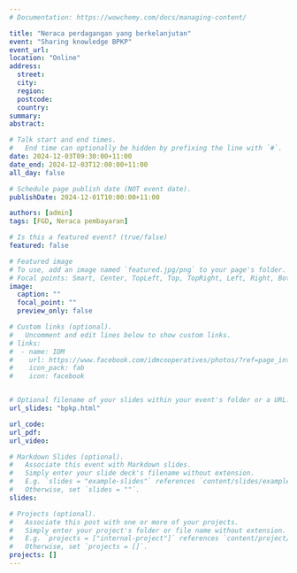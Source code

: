 ```yaml
---
# Documentation: https://wowchemy.com/docs/managing-content/

title: "Neraca perdagangan yang berkelanjutan"
event: "Sharing knowledge BPKP"
event_url:
location: "Online"
address:
  street:
  city:
  region:
  postcode:
  country:
summary: 
abstract: 

# Talk start and end times.
#   End time can optionally be hidden by prefixing the line with `#`.
date: 2024-12-03T09:30:00+11:00
date_end: 2024-12-03T12:00:00+11:00
all_day: false

# Schedule page publish date (NOT event date).
publishDate: 2024-12-01T10:00:00+11:00

authors: [admin]
tags: [FGD, Neraca pembayaran]

# Is this a featured event? (true/false)
featured: false

# Featured image
# To use, add an image named `featured.jpg/png` to your page's folder. 
# Focal points: Smart, Center, TopLeft, Top, TopRight, Left, Right, BottomLeft, Bottom, BottomRight.
image:
  caption: ""
  focal_point: ""
  preview_only: false

# Custom links (optional).
#   Uncomment and edit lines below to show custom links.
# links:
#  - name: IDM
#    url: https://www.facebook.com/idmcooperatives/photos/?ref=page_internal
#    icon_pack: fab
#    icon: facebook


# Optional filename of your slides within your event's folder or a URL.
url_slides: "bpkp.html"

url_code:
url_pdf: 
url_video: 

# Markdown Slides (optional).
#   Associate this event with Markdown slides.
#   Simply enter your slide deck's filename without extension.
#   E.g. `slides = "example-slides"` references `content/slides/example-slides.md`.
#   Otherwise, set `slides = ""`.
slides: 

# Projects (optional).
#   Associate this post with one or more of your projects.
#   Simply enter your project's folder or file name without extension.
#   E.g. `projects = ["internal-project"]` references `content/project/deep-learning/index.md`.
#   Otherwise, set `projects = []`.
projects: []
---
```


